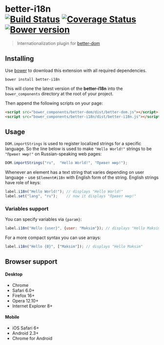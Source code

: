 # better-i18n<br>[![Build Status][travis-image]][travis-url] [![Coverage Status][coveralls-image]][coveralls-url] [![Bower version][fury-image]][fury-url]
> Internationalization plugin for [better-dom](https://github.com/chemerisuk/better-dom)

## Installing
Use [bower](http://bower.io/) to download this extension with all required dependencies.

    bower install better-i18n

This will clone the latest version of the __better-i18n__ into the `bower_components` directory at the root of your project.

Then append the following scripts on your page:

```html
<script src="bower_components/better-dom/dist/better-dom.js"></script>
<script src="bower_components/better-i18n/dist/better-i18n.js"></script>
```

## Usage
`DOM.importStrings` is used to register localized strings for a specific language. So the line below is used to make `"Hello World!"` strings to be `"Привет мир!"` on Russian-speaking web pages:

```js
DOM.importStrings("ru",  "Hello World!", "Привет мир!");
```

Whenever an element has a text string that varies depending on user language - use `$Element#i18n` with English form of the string. English strings have role of keys: 

```js
label.i18n("Hello World!"); // displays "Hello World!"
label.set("lang", "ru");    // now it displays "Привет мир!"
```

### Variables support
You can specify variables via `{param}`:

```js
label.i18n("Hello {user}", {user: "Maksim"}); // displays "Hello Maksim"
```

For a more compact syntax you can use arrays:

```js
label.i18n("Hello {0}", ["Maksim"]); // displays "Hello Maksim"
```

## Browser support
#### Desktop
* Chrome
* Safari 6.0+
* Firefox 16+
* Opera 12.10+
* Internet Explorer 8+

#### Mobile
* iOS Safari 6+
* Android 2.3+
* Chrome for Android

[travis-url]: http://travis-ci.org/chemerisuk/better-i18n
[travis-image]: http://img.shields.io/travis/chemerisuk/better-i18n/master.svg

[coveralls-url]: https://coveralls.io/r/chemerisuk/better-i18n
[coveralls-image]: http://img.shields.io/coveralls/chemerisuk/better-i18n/master.svg

[fury-url]: http://badge.fury.io/bo/better-i18n
[fury-image]: https://badge.fury.io/bo/better-i18n.svg
